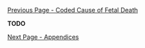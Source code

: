 [Previous Page - Coded Cause of Fetal Death](coded_cause_of_fetal_death.html)

**TODO**

[Next Page - Appendices](appendices.html)